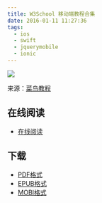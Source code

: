 ```yaml
---
title: W3School 移动端教程合集
date: 2016-01-11 11:27:36
tags:
  - ios
  - swift
  - jquerymobile
  - ionic
---
```


![](https://ek8whxe.cloudimg.io/s/width/226/https://www.gitbook.com/cover/book/wizardforcel/w3school-mobile.jpg?build=1452482543160&v=12.0.4)

来源：[菜鸟教程](http://www.w3cschool.cc/)

<!--more-->

## 在线阅读 ##

+ [在线阅读](https://www.gitbook.com/book/wizardforcel/w3school-mobile/details)

## 下载 ##

+ [PDF格式](https://www.gitbook.com/download/pdf/book/wizardforcel/w3school-mobile)
+ [EPUB格式](https://www.gitbook.com/download/epub/book/wizardforcel/w3school-mobile)
+ [MOBI格式](https://www.gitbook.com/download/mobi/book/wizardforcel/w3school-mobile)